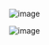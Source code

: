 ![image](https://github.com/user-attachments/assets/373cee67-d415-44c2-9796-199b1ce000d7)

![image](https://github.com/user-attachments/assets/0f1313db-4d8a-48bf-9214-6af1d22b374c)
